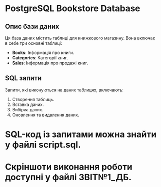 # PostgreSQL Bookstore Database

## Опис бази даних
Ця база даних містить таблиці для книжкового магазину. Вона включає в себе три основні таблиці:
- **Books**: Інформація про книги.
- **Categories**: Категорії книг.
- **Sales**: Інформація про продажі книг.

## SQL запити
Запити, які виконуються на даних таблицях, включають:
1. Створення таблиць.
2. Вставка даних.
3. Вибірка даних.
4. Оновлення та видалення даних.

# SQL-код із запитами можна знайти у файлі script.sql.

# Скріншоти виконання роботи доступні у файлі ЗВІТ№1_ДБ.
